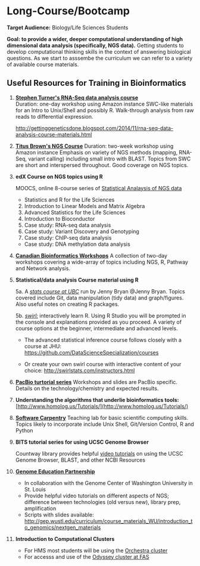 # Long-Course/Bootcamp

**Target Audience:** Biology/Life Sciences Students

**Goal: to provide a wider, deeper computational understanding of high dimensional data analysis (specifically, NGS data).** Getting students to develop computational thinking skills in the context of answering biological questions. As we start to asssembe the curriculum we can refer to a variety of available course materials.

## Useful Resources for Training in Bioinformatics
1. [**Stephen Turner's RNA-Seq data analysis course**](http://bioconnector.github.io/workshops/lessons/rnaseq-1day/)                      
Duration: one-day workshop using Amazon instance
SWC-like materials for an Intro to Unix/Shell and possibly R. Walk-through analysis from raw reads to differential expression. 

	http://gettinggeneticsdone.blogspot.com/2014/11/rna-seq-data-analysis-course-materials.html

2. [**Titus Brown's NGS Course**](http://angus.readthedocs.org/en/2014/) 
Duration: two-week workshop using Amazon instance
Emphasis on variety of NGS methods (mapping, RNA-Seq, variant calling) including small intro with BLAST. Topics from SWC are short and interspersed throughout. Good coverage on NGS topics.


3. **edX Course on NGS topics using R**

	MOOCS, online 8-course series of [Statistical Analaysis of NGS data](http://simplystatistics.org/2014/11/25/harvardx-biomedical-data-science-open-online-training-curriculum-launches-on-january-19/)

	* Statistics and R for the Life Sciences
	2. Introduction to Linear Models and Matrix Algebra
	3. Advanced Statistics for the Life Sciences
	4. Introduction to Bioconductor
	5. Case study: RNA-seq data analysis
	6. Case study: Variant Discovery and Genotyping
	7. Case study: ChIP-seq data analysis
	* Case study: DNA methylation data analysis
	<p>
4. [**Canadian Bioinformatics Workshops**](http://bioinformatics.ca/workshops/2014)
A collection of two-day workshops covering a wide-array of topics including NGS, R, Pathway and Network analysis.

5. **Statistical/data analysis Course material using R**

	5a. A [_stats course at UBC_](http://stat545-ubc.github.io/topics.html) run by Jenny Bryan @Jenny Bryan. Topics covered include Git, data manipulation (tidy data) and graph/figures. Also useful notes on creating R packages.

	5b. [_swirl:_](http://swirlstats.com/) interactively learn R. Using R Studio you will be prompted in the console and explanations provided as you proceed. A variety of course options at the beginner, intermediate and advanced levels. 

	* The advanced statistical inference course follows closely with a course at JHU:
https://github.com/DataScienceSpecialization/courses

	* Or create your own swirl course with interactive content of your choice:
http://swirlstats.com/instructors.html

6. [**PacBio turtorial series**](https://github.com/PacificBiosciences/Bioinformatics-Training/wiki)
Workshops and slides are PacBio specific. Details on the technology/chemistry and expected results.

7. **Understanding the algorithms that underlie bioinformatics tools:** [http://www.homolog.us/Tutorials/](http://www.homolog.us/Tutorials/)

8. [**Software Carpentry**](http://software-carpentry.org/lessons.html)
Teaching lab for basic scientific computing skills. Topics likely to incorporate include Unix Shell, Git/Version Control, R and Python 

9. **BITS tutorial series for using UCSC Genome Browser**

	Countway library provides helpful [video tutorials](https://www.countway.harvard.edu/menuNavigation/libraryServices/classes/videoTutorials.html) on using the UCSC Genome Browser, BLAST, and other NCBI Resources

10. [**Genome Education Partnership**](http://gep.wustl.edu/)

	* In collaboration with the Genome Center of Washington University in St. Louis
	* Provide helpful video tutorials on different aspects of NGS; difference between technologies (old versus new), library prep, amplification
	* Scripts with slides available: http://gep.wustl.edu/curriculum/course_materials_WU/introduction_to_genomics/nextgen_materials
	<p>

11. **Introduction to Computational Clusters**  
 
	* For HMS most students will be using the [Orchestra cluster](https://wiki.med.harvard.edu/pub/Orchestra/UserTraining/Intro_Orchestra.pdf)
	* For accesss and use of the [Odyssey cluster at FAS](https://software.rc.fas.harvard.edu/training/workshop_intro_cluster/latest/#(1))

	
